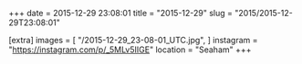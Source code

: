 +++
date = 2015-12-29 23:08:01
title = "2015-12-29"
slug = "2015/2015-12-29T23:08:01"

[extra]
images = [
    "/2015-12-29_23-08-01_UTC.jpg",
]
instagram = "https://instagram.com/p/_5MLv5IIGE"
location = "Seaham"
+++

